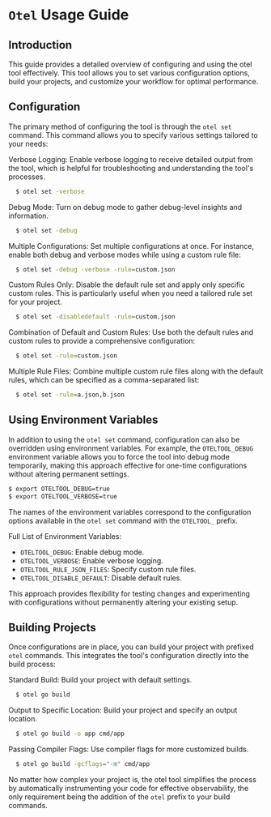 # `Otel` Usage Guide

## Introduction
This guide provides a detailed overview of configuring and using the otel tool effectively. This tool allows you to set various configuration options, build your projects, and customize your workflow for optimal performance.

## Configuration
The primary method of configuring the tool is through the `otel set` command. This command allows you to specify various settings tailored to your needs:

Verbose Logging: Enable verbose logging to receive detailed output from the tool, which is helpful for troubleshooting and understanding the tool's processes.
```bash
  $ otel set -verbose
```

Debug Mode: Turn on debug mode to gather debug-level insights and information.
```bash
  $ otel set -debug
```

Multiple Configurations: Set multiple configurations at once. For instance, enable both debug and verbose modes while using a custom rule file:
```bash
  $ otel set -debug -verbose -rule=custom.json
```

Custom Rules Only: Disable the default rule set and apply only specific custom rules. This is particularly useful when you need a tailored rule set for your project.
```bash
  $ otel set -disabledefault -rule=custom.json
```

Combination of Default and Custom Rules: Use both the default rules and custom rules to provide a comprehensive configuration:
```bash
  $ otel set -rule=custom.json
```

Multiple Rule Files: Combine multiple custom rule files along with the default rules, which can be specified as a comma-separated list:
```bash
  $ otel set -rule=a.json,b.json
```

## Using Environment Variables
In addition to using the `otel set` command, configuration can also be overridden using environment variables. For example, the `OTELTOOL_DEBUG` environment variable allows you to force the tool into debug mode temporarily, making this approach effective for one-time configurations without altering permanent settings.

```bash
$ export OTELTOOL_DEBUG=true
$ export OTELTOOL_VERBOSE=true
```

The names of the environment variables correspond to the configuration options available in the `otel set` command with the `OTELTOOL_` prefix.

Full List of Environment Variables:

- `OTELTOOL_DEBUG`: Enable debug mode.
- `OTELTOOL_VERBOSE`: Enable verbose logging.
- `OTELTOOL_RULE_JSON_FILES`: Specify custom rule files.
- `OTELTOOL_DISABLE_DEFAULT`: Disable default rules.

This approach provides flexibility for testing changes and experimenting with configurations without permanently altering your existing setup.

## Building Projects
Once configurations are in place, you can build your project with prefixed `otel` commands. This integrates the tool's configuration directly into the build process:

Standard Build: Build your project with default settings.
```bash
  $ otel go build
```

Output to Specific Location: Build your project and specify an output location.
```bash
  $ otel go build -o app cmd/app
```

Passing Compiler Flags: Use compiler flags for more customized builds.
```bash
  $ otel go build -gcflags="-m" cmd/app
```
No matter how complex your project is, the otel tool simplifies the process by automatically instrumenting your code for effective observability, the only requirement being the addition of the `otel` prefix to your build commands.